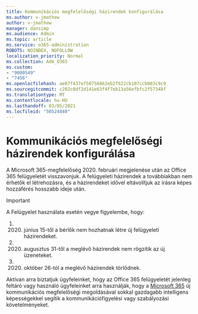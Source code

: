 ```yaml
---
title: Kommunikációs megfelelőségi házirendek konfigurálása
ms.author: v-jmathew
author: v-jmathew
manager: dansimp
ms.audience: Admin
ms.topic: article
ms.service: o365-administration
ROBOTS: NOINDEX, NOFOLLOW
localization_priority: Normal
ms.collection: Adm_O365
ms.custom:
- "9000549"
- "7456"
ms.openlocfilehash: ae07f437ef50756862eb2f622cb107ccb003c9c9
ms.sourcegitcommit: c202c0df2d141e63f4f7eb13a56efbfc2f57348f
ms.translationtype: MT
ms.contentlocale: hu-HU
ms.lasthandoff: 03/05/2021
ms.locfileid: "50524840"
---
```

# <a name="configure-communication-compliance-policies"></a>Kommunikációs megfelelőségi házirendek konfigurálása

A Microsoft 365-megfelelőség 2020. februári megjelenése után az Office 365 felügyeletét visszavonjuk. A felügyeleti házirendek a továbbiakban nem érhetők el létrehozásra, és a házirendeket idővel eltávolítjuk az írásra képes hozzáférés hosszabb ideje után.

> [!IMPORTANT]
> A Felügyelet használata esetén vegye figyelembe, hogy:
>
> 1. 2020. június 15-től a bérlők nem hozhatnak létre új felügyeleti házirendeket.
> 2. 2020. augusztus 31-től a meglévő házirendek nem rögzítik az új üzeneteket.
> 3. 2020. október 26-tól a meglévő házirendek törlődnek.

Aktívan arra biztatjuk ügyfeleinket, hogy az Office 365 felügyeletét jelenleg feltáró vagy használó ügyfeleinket arra használják, hogy a [Microsoft 365](https://go.microsoft.com/fwlink/?linkid=2128593) új kommunikációs megfelelőségi megoldásával sokkal gazdagabb intelligens képességekkel segítik a kommunikációfigyelési vagy szabályozási követelményeket.
